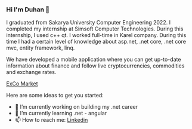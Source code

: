### Hi I'm Duhan 👋


I graduated from Sakarya University Computer Engineering 2022. I completed my internship at Simsoft Computer Technologies. During this internship, I used c++ qt. I worked full-time in Karel company. During this time I had a certain level of knowledge about asp.net, .net core, .net core mvc, entity framework, linq. 

We have developed a mobile application where you can get up-to-date information about finance and follow live cryptocurrencies, commodities and exchange rates.

[ExCo Market](https://play.google.com/store/apps/details?id=com.excomarket&hl=tr&gl=US)

Here are some ideas to get you started:

- 🔭 I’m currently working on building my .net career
- 🌱 I’m currently learning .net - angular
- 📫 How to reach me: [Linkedin](https://www.linkedin.com/in/duhan-uzun/)

